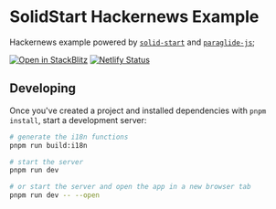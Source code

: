 # SolidStart Hackernews Example

Hackernews example powered by [`solid-start`](https://start.solidjs.com) and [`paraglide-js`](https://inlang.com/m/gerre34r/library-inlang-paraglideJs);

[![Open in StackBlitz](https://developer.stackblitz.com/img/open_in_stackblitz.svg)](https://stackblitz.com/github/solidjs/solid-start/tree/main/examples/hackernews)
[![Netlify Status](https://api.netlify.com/api/v1/badges/d1707969-7c26-427c-b615-a289a1c89d77/deploy-status)](https://app.netlify.com/sites/paraglide-solidstart-hackernews/deploys)

## Developing

Once you've created a project and installed dependencies with `pnpm install`, start a development server:

```bash
# generate the i18n functions
pnpm run build:i18n

# start the server
pnpm run dev

# or start the server and open the app in a new browser tab
pnpm run dev -- --open
```
